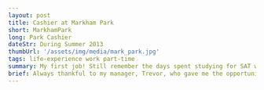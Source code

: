 ```yaml
---
layout: post
title: Cashier at Markham Park
short: MarkhamPark
long: Park Cashier
dateStr: During Summer 2013
thumbUrl: '/assets/img/media/mark_park.jpg'
tags: life-experience work part-time
summary: My first job! Still remember the days spent studying for SAT while selling park tickets...
brief: Always thankful to my manager, Trevor, who gave me the opportunity to work here. This is a very nice part-time job a highschool student can expect. Working mostly as a cashier, I learned not only to minimize my mistakes on counting money, but also how to talk to people and give instructions. I really appreciate how much I grow from having this job. I managed to push myself to get an official driver's license within three months; I opened a bank account and start learning to budget my expenses; and by having the many interactions with people, I became more confident with socializing with new people.
---
```

